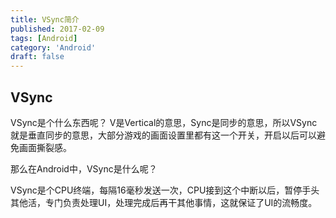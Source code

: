 ```yaml
---
title: VSync简介
published: 2017-02-09
tags: [Android]
category: 'Android'
draft: false 
---
```


## VSync

VSync是个什么东西呢？
V是Vertical的意思，Sync是同步的意思，所以VSync就是垂直同步的意思，大部分游戏的画面设置里都有这一个开关，开启以后可以避免画面撕裂感。

那么在Android中，VSync是什么呢？

VSync是个CPU终端，每隔16毫秒发送一次，CPU接到这个中断以后，暂停手头其他活，专门负责处理UI，处理完成后再干其他事情，这就保证了UI的流畅度。